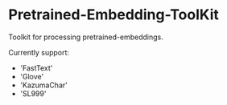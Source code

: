 # Pretrained-Embedding-ToolKit 

Toolkit for processing pretrained-embeddings.

Currently support:
 - 'FastText'
 - 'Glove'
 - 'KazumaChar'
 - 'SL999'
